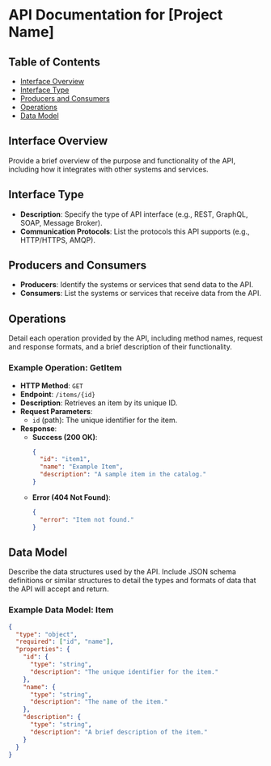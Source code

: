 # API Documentation for [Project Name]

## Table of Contents
- [Interface Overview](#interface-overview)
- [Interface Type](#interface-type)
- [Producers and Consumers](#producers-and-consumers)
- [Operations](#operations)
- [Data Model](#data-model)

## Interface Overview
Provide a brief overview of the purpose and functionality of the API, including how it integrates with other systems and services.

## Interface Type
- **Description**: Specify the type of API interface (e.g., REST, GraphQL, SOAP, Message Broker).
- **Communication Protocols**: List the protocols this API supports (e.g., HTTP/HTTPS, AMQP).

## Producers and Consumers
- **Producers**: Identify the systems or services that send data to the API.
- **Consumers**: List the systems or services that receive data from the API.

## Operations
Detail each operation provided by the API, including method names, request and response formats, and a brief description of their functionality.

### Example Operation: GetItem
- **HTTP Method**: `GET`
- **Endpoint**: `/items/{id}`
- **Description**: Retrieves an item by its unique ID.
- **Request Parameters**:
    - `id` (path): The unique identifier for the item.
- **Response**:
    - **Success (200 OK)**:
      ```json
      {
        "id": "item1",
        "name": "Example Item",
        "description": "A sample item in the catalog."
      }
      ```
    - **Error (404 Not Found)**:
      ```json
      {
        "error": "Item not found."
      }
      ```

## Data Model
Describe the data structures used by the API. Include JSON schema definitions or similar structures to detail the types and formats of data that the API will accept and return.

### Example Data Model: Item
```json
{
  "type": "object",
  "required": ["id", "name"],
  "properties": {
    "id": {
      "type": "string",
      "description": "The unique identifier for the item."
    },
    "name": {
      "type": "string",
      "description": "The name of the item."
    },
    "description": {
      "type": "string",
      "description": "A brief description of the item."
    }
  }
}
